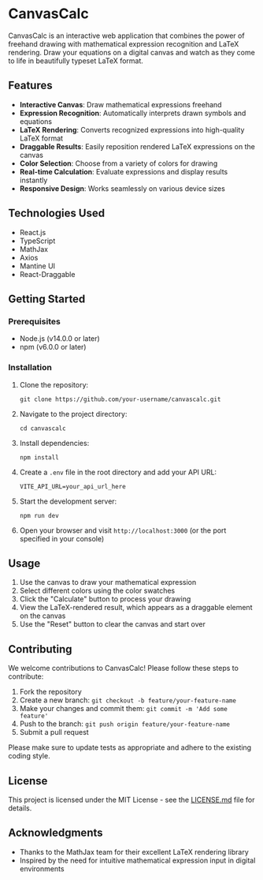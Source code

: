 # CanvasCalc

CanvasCalc is an interactive web application that combines the power of freehand drawing with mathematical expression recognition and LaTeX rendering. Draw your equations on a digital canvas and watch as they come to life in beautifully typeset LaTeX format.

## Features

- **Interactive Canvas**: Draw mathematical expressions freehand
- **Expression Recognition**: Automatically interprets drawn symbols and equations
- **LaTeX Rendering**: Converts recognized expressions into high-quality LaTeX format
- **Draggable Results**: Easily reposition rendered LaTeX expressions on the canvas
- **Color Selection**: Choose from a variety of colors for drawing
- **Real-time Calculation**: Evaluate expressions and display results instantly
- **Responsive Design**: Works seamlessly on various device sizes

## Technologies Used

- React.js
- TypeScript
- MathJax
- Axios
- Mantine UI
- React-Draggable

## Getting Started

### Prerequisites

- Node.js (v14.0.0 or later)
- npm (v6.0.0 or later)

### Installation

1. Clone the repository:
   ```
   git clone https://github.com/your-username/canvascalc.git
   ```

2. Navigate to the project directory:
   ```
   cd canvascalc
   ```

3. Install dependencies:
   ```
   npm install
   ```

4. Create a `.env` file in the root directory and add your API URL:
   ```
   VITE_API_URL=your_api_url_here
   ```

5. Start the development server:
   ```
   npm run dev
   ```

6. Open your browser and visit `http://localhost:3000` (or the port specified in your console)

## Usage

1. Use the canvas to draw your mathematical expression
2. Select different colors using the color swatches
3. Click the "Calculate" button to process your drawing
4. View the LaTeX-rendered result, which appears as a draggable element on the canvas
5. Use the "Reset" button to clear the canvas and start over

## Contributing

We welcome contributions to CanvasCalc! Please follow these steps to contribute:

1. Fork the repository
2. Create a new branch: `git checkout -b feature/your-feature-name`
3. Make your changes and commit them: `git commit -m 'Add some feature'`
4. Push to the branch: `git push origin feature/your-feature-name`
5. Submit a pull request

Please make sure to update tests as appropriate and adhere to the existing coding style.

## License

This project is licensed under the MIT License - see the [LICENSE.md](LICENSE.md) file for details.

## Acknowledgments

- Thanks to the MathJax team for their excellent LaTeX rendering library
- Inspired by the need for intuitive mathematical expression input in digital environments